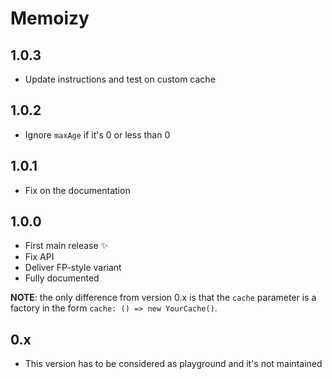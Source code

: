 # Memoizy

## 1.0.3
  - Update instructions and test on custom cache

## 1.0.2
  - Ignore `maxAge` if it's 0 or less than 0

## 1.0.1
  - Fix on the documentation

## 1.0.0
  - First main release ✨
  - Fix API
  - Deliver FP-style variant
  - Fully documented

**NOTE**: the only difference from version 0.x is that the `cache` parameter is a factory in the
form `cache: () => new YourCache()`.

## 0.x
  - This version has to be considered as playground and it's not maintained

